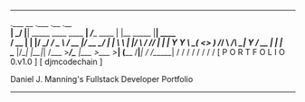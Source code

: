 
---

   .___    __                         .___            .__           .__        
  __| _/   |__| _____   ____  ____   __| _/____   ____ |  |__ _____  |__| ____  
 / __ |    |  |/     \_/ ___\/  _ \ / __ |/ __ \_/ ___\|  |  \\__  \ |  |/    \ 
/ /_/ |    |  |  Y Y  \  \__(  <_> ) /_/ \  ___/\  \___|   Y  \/ __ \|  |   |  \
\____ |/\__|  |__|_|  /\___  >____/\____ |\___  >\___  >___|  (____  /__|___|  /
     \/\______|     \/     \/           \/    \/     \/     \/     \/        \/ 
                                                [ P O R T F O L I O 0.v1.0 ]
                                                [ djmcodechain ]
                                                                             
Daniel J. Manning's Fullstack Developer Portfolio

---
